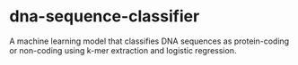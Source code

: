 # dna-sequence-classifier
A machine learning model that classifies DNA sequences as protein-coding or non-coding using k-mer extraction and logistic regression.
